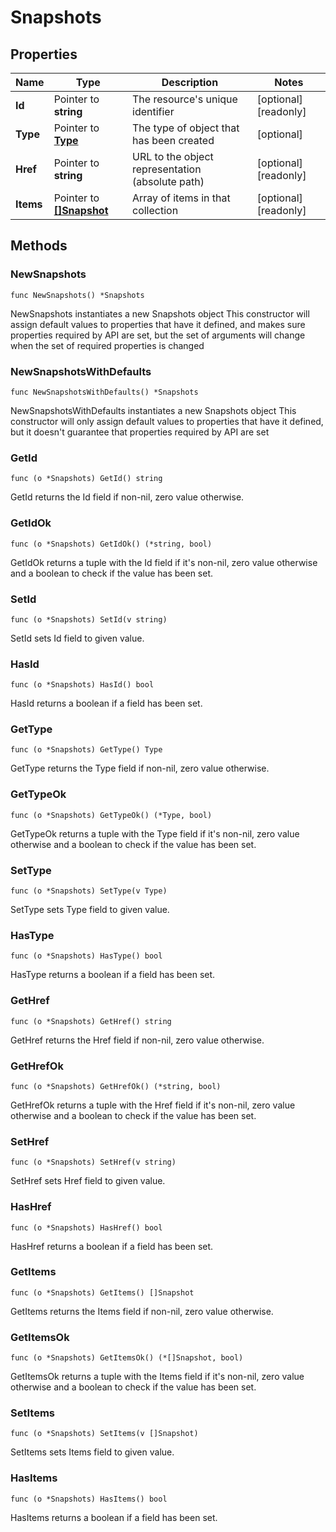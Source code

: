 # Snapshots

## Properties

|Name | Type | Description | Notes|
|------------ | ------------- | ------------- | -------------|
|**Id** | Pointer to **string** | The resource&#39;s unique identifier | [optional] [readonly] |
|**Type** | Pointer to [**Type**](Type.md) | The type of object that has been created | [optional] |
|**Href** | Pointer to **string** | URL to the object representation (absolute path) | [optional] [readonly] |
|**Items** | Pointer to [**[]Snapshot**](Snapshot.md) | Array of items in that collection | [optional] [readonly] |

## Methods

### NewSnapshots

`func NewSnapshots() *Snapshots`

NewSnapshots instantiates a new Snapshots object
This constructor will assign default values to properties that have it defined,
and makes sure properties required by API are set, but the set of arguments
will change when the set of required properties is changed

### NewSnapshotsWithDefaults

`func NewSnapshotsWithDefaults() *Snapshots`

NewSnapshotsWithDefaults instantiates a new Snapshots object
This constructor will only assign default values to properties that have it defined,
but it doesn't guarantee that properties required by API are set

### GetId

`func (o *Snapshots) GetId() string`

GetId returns the Id field if non-nil, zero value otherwise.

### GetIdOk

`func (o *Snapshots) GetIdOk() (*string, bool)`

GetIdOk returns a tuple with the Id field if it's non-nil, zero value otherwise
and a boolean to check if the value has been set.

### SetId

`func (o *Snapshots) SetId(v string)`

SetId sets Id field to given value.

### HasId

`func (o *Snapshots) HasId() bool`

HasId returns a boolean if a field has been set.

### GetType

`func (o *Snapshots) GetType() Type`

GetType returns the Type field if non-nil, zero value otherwise.

### GetTypeOk

`func (o *Snapshots) GetTypeOk() (*Type, bool)`

GetTypeOk returns a tuple with the Type field if it's non-nil, zero value otherwise
and a boolean to check if the value has been set.

### SetType

`func (o *Snapshots) SetType(v Type)`

SetType sets Type field to given value.

### HasType

`func (o *Snapshots) HasType() bool`

HasType returns a boolean if a field has been set.

### GetHref

`func (o *Snapshots) GetHref() string`

GetHref returns the Href field if non-nil, zero value otherwise.

### GetHrefOk

`func (o *Snapshots) GetHrefOk() (*string, bool)`

GetHrefOk returns a tuple with the Href field if it's non-nil, zero value otherwise
and a boolean to check if the value has been set.

### SetHref

`func (o *Snapshots) SetHref(v string)`

SetHref sets Href field to given value.

### HasHref

`func (o *Snapshots) HasHref() bool`

HasHref returns a boolean if a field has been set.

### GetItems

`func (o *Snapshots) GetItems() []Snapshot`

GetItems returns the Items field if non-nil, zero value otherwise.

### GetItemsOk

`func (o *Snapshots) GetItemsOk() (*[]Snapshot, bool)`

GetItemsOk returns a tuple with the Items field if it's non-nil, zero value otherwise
and a boolean to check if the value has been set.

### SetItems

`func (o *Snapshots) SetItems(v []Snapshot)`

SetItems sets Items field to given value.

### HasItems

`func (o *Snapshots) HasItems() bool`

HasItems returns a boolean if a field has been set.



